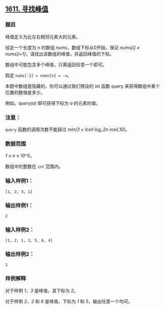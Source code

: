 ## [1611. 寻找峰值](https://www.acwing.com/problem/content/1613/)

### 题目

峰值定义为比左右相邻元素大的元素。

给定一个长度为 *n* 的数组 *nums*，数组下标从0开始，保证 *nums[i] ≠ nums[i+1]*，请找出该数组的峰值，并返回峰值的下标。

数组中可能包含多个峰值，只需返回任意一个即可。

假定 `nums[-1] = nums[n] = -∞`。

本题中数组是隐藏的，你可以通过我们预设的 int 函数 query 来获得数组中某个位置的数值是多少。

例如，*query(a)* 即可获得下标为 *a* 的元素的值。

### 注意：

`query` 函数的调用次数不能超过 *min(3 × lceil log_2n rceil,10)*。

### 数据范围

*1 ≤ n ≤ 10^5*，

数组中的整数在 `int` 范围内。

### 输入样例1：

```
[1, 2, 3, 1]
```

### 输出样例1：

```
2
```

### 输入样例2：

```
[1, 2, 1, 3, 5, 6, 4]
```

### 输出样例2：

```
1
```

### 样例解释

对于样例 *1*，*3* 是峰值，其下标为 *2*。

对于样例 *2*，*2* 和 *6* 是峰值，下标为 *1* 和 *5*，输出任意一个均可。
